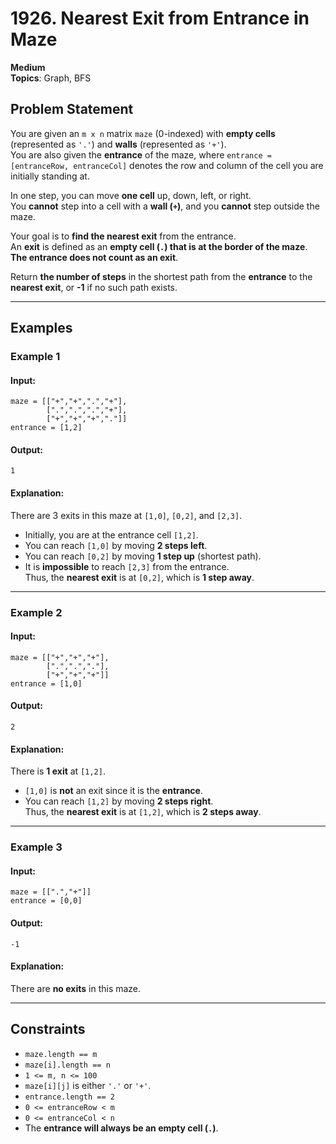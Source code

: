 # 1926. Nearest Exit from Entrance in Maze

**Medium**  
**Topics**: Graph, BFS  

## Problem Statement  
You are given an `m x n` matrix `maze` (0-indexed) with **empty cells** (represented as `'.'`) and **walls** (represented as `'+'`).  
You are also given the **entrance** of the maze, where `entrance = [entranceRow, entranceCol]` denotes the row and column of the cell you are initially standing at.

In one step, you can move **one cell** up, down, left, or right.  
You **cannot** step into a cell with a **wall (`+`)**, and you **cannot** step outside the maze.  

Your goal is to **find the nearest exit** from the entrance.  
An **exit** is defined as an **empty cell (`.`) that is at the border of the maze**.  
**The entrance does not count as an exit**.  

Return **the number of steps** in the shortest path from the **entrance** to the **nearest exit**, or **-1** if no such path exists.  

---

## Examples  

### **Example 1**  
#### **Input:**  
```plaintext
maze = [["+","+",".","+"],
        [".",".",".","+"],
        ["+","+","+","."]]
entrance = [1,2]
```
#### **Output:**  
```plaintext
1
```
#### **Explanation:**  
There are 3 exits in this maze at `[1,0]`, `[0,2]`, and `[2,3]`.  
- Initially, you are at the entrance cell `[1,2]`.  
- You can reach `[1,0]` by moving **2 steps left**.  
- You can reach `[0,2]` by moving **1 step up** (shortest path).  
- It is **impossible** to reach `[2,3]` from the entrance.  
Thus, the **nearest exit** is at `[0,2]`, which is **1 step away**.  

---

### **Example 2**  
#### **Input:**  
```plaintext
maze = [["+","+","+"],
        [".",".","."],
        ["+","+","+"]]
entrance = [1,0]
```
#### **Output:**  
```plaintext
2
```
#### **Explanation:**  
There is **1 exit** at `[1,2]`.  
- `[1,0]` is **not** an exit since it is the **entrance**.  
- You can reach `[1,2]` by moving **2 steps right**.  
Thus, the **nearest exit** is at `[1,2]`, which is **2 steps away**.  

---

### **Example 3**  
#### **Input:**  
```plaintext
maze = [[".","+"]]
entrance = [0,0]
```
#### **Output:**  
```plaintext
-1
```
#### **Explanation:**  
There are **no exits** in this maze.  

---

## Constraints  
- `maze.length == m`  
- `maze[i].length == n`  
- `1 <= m, n <= 100`  
- `maze[i][j]` is either `'.'` or `'+'`.  
- `entrance.length == 2`  
- `0 <= entranceRow < m`  
- `0 <= entranceCol < n`  
- The **entrance will always be an empty cell (`.`)**.  
